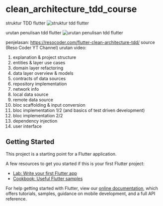 # clean_architecture_tdd_course

struktur TDD flutter
![struktur tdd flutter](https://user-images.githubusercontent.com/36123691/85949120-1a36b700-b97f-11ea-8867-dd8fe17eb3ea.png)

urutan penulisan tdd flutter
![urutan penulisan tdd flutter](https://user-images.githubusercontent.com/36123691/85949152-46523800-b97f-11ea-920d-afc147689e70.jpg)

penjelasan: https://resocoder.com/flutter-clean-architecture-tdd/
source (Reso Coder YT Channel)
urutan video: 
1. explanation & project structure
2. entities & layer use cases
3. domain layer refactoring
4. data layer overview & models
5. contracts of data sources
6. repository implementation
7. network info
8. local data source
9. remote data source
10. bloc scaffolding & input conversion
11. bloc implementation 1/2 (and basics of test driven development)
12. bloc implementation 2/2
13. dependency injection
14. user interface



## Getting Started

This project is a starting point for a Flutter application.

A few resources to get you started if this is your first Flutter project:

- [Lab: Write your first Flutter app](https://flutter.dev/docs/get-started/codelab)
- [Cookbook: Useful Flutter samples](https://flutter.dev/docs/cookbook)

For help getting started with Flutter, view our
[online documentation](https://flutter.dev/docs), which offers tutorials,
samples, guidance on mobile development, and a full API reference.
